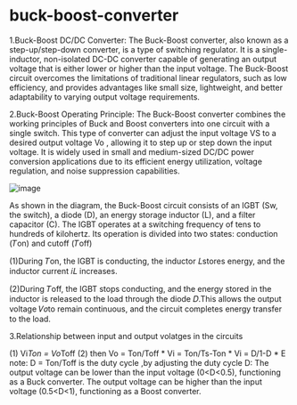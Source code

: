 # buck-boost-converter


1.Buck-Boost DC/DC Converter:
The Buck-Boost converter, also known as a step-up/step-down converter, is a type of switching regulator. It is a single-inductor, non-isolated DC-DC converter capable of generating an output voltage that is either lower or higher than the input voltage. The Buck-Boost circuit overcomes the limitations of traditional linear regulators, such as low efficiency, and provides advantages like small size, lightweight, and better adaptability to varying output voltage requirements.


2.Buck-Boost Operating Principle:
The Buck-Boost converter combines the working principles of Buck and Boost converters into one circuit with a single switch. This type of converter can adjust the input voltage VS to a desired output voltage Vo , allowing it to step up or step down the input voltage. It is widely used in small and medium-sized DC/DC power conversion applications due to its efficient energy utilization, voltage regulation, and noise suppression capabilities.


![image](https://github.com/user-attachments/assets/2fc16abf-201f-4104-99cf-c8f2227b3c10)


As shown in the diagram, the Buck-Boost circuit consists of an IGBT (Sw, the switch), a diode (D), an energy storage inductor (L), and a filter capacitor (C). The IGBT operates at a switching frequency of tens to hundreds of kilohertz. Its operation is divided into two states: conduction (𝑇on) and cutoff (𝑇off)

(1)During 𝑇on, the IGBT is conducting, the inductor 𝐿stores energy, and the inductor current 𝑖𝐿 increases.

(2)During 𝑇off, the IGBT stops conducting, and the energy stored in the inductor is released to the load through the diode 𝐷.This allows the output voltage 𝑉𝑜to remain continuous, and the circuit completes energy transfer to the load.


3.Relationship between input and output volatges in the circuits

  (1) Vi*Ton = Vo*Toff
  (2) then Vo =  Ton/Toff * Vi = Ton/Ts-Ton * Vi = D/1-D * E
note: D = Ton/Toff is the duty cycle ,by adjusting the duty cycle D:
The output voltage can be lower than the input voltage (0<D<0.5), functioning as a Buck converter.
The output voltage can be higher than the input voltage (0.5<D<1), functioning as a Boost converter.
  


